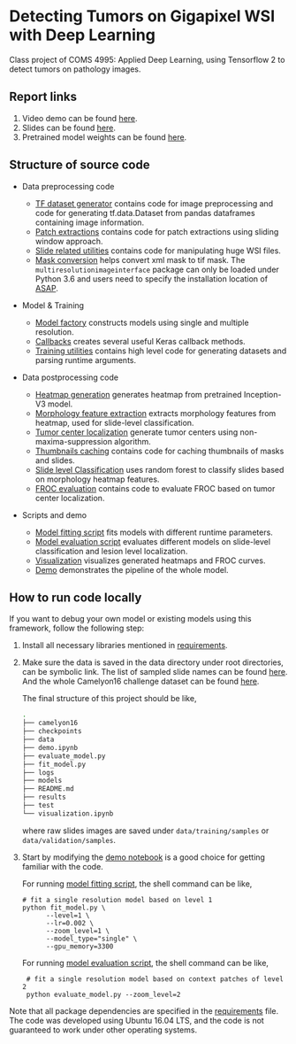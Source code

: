 # Detecting Tumors on Gigapixel WSI with Deep Learning

Class project of COMS 4995: Applied Deep Learning, using Tensorflow 2 to detect tumors on pathology images.

## Report links
 1. Video demo can be found [here](https://youtu.be/qG_kbv_vZaw).
 2. Slides can be found [here](https://docs.google.com/presentation/d/1Jfn1F9yaKrh6ymrjr1H_0s_AMmb8X_oQqwiVEEpVvGs/edit?usp=sharing).
 3. Pretrained model weights can be found [here](https://console.cloud.google.com/storage/browser/camelyon16_mini/models).

## Structure of source code

* Data preprocessing code
  * [TF dataset generator](camelyon16/preprocessing/dataset.py) contains
   code for image preprocessing and code for generating tf.data.Dataset from
   pandas dataframes containing image information.
  * [Patch extractions](camelyon16/preprocessing/extract_patches.py) contains code for patch extractions using sliding
  window approach.
  * [Slide related utilities](camelyon16/preprocessing/slide_utils.py) contains code for manipulating huge WSI files.
  * [Mask conversion](camelyon16/preprocessing/conversion.ipynb) helps convert xml mask to tif mask. The `multiresolutionimageinterface` package can only be loaded under 
  Python 3.6 and users need to specify the installation location of [ASAP](https://github.com/computationalpathologygroup/ASAP).

* Model & Training
    * [Model factory](camelyon16/training/model.py) constructs models using single and multiple resolution.
    * [Callbacks](camelyon16/training/callbacks.py) creates several useful Keras callback methods.
    * [Training utilities](camelyon16/training/utils.py) contains high level code for generating datasets and parsing runtime arguments.

* Data postprocessing code
    * [Heatmap generation](camelyon16/postprocessing/heatmap.py) generates heatmap from pretrained Inception-V3 model.
    * [Morphology feature extraction](camelyon16/postprocessing/features.py) extracts morphology features from heatmap, 
 used for slide-level classification.
    * [Tumor center localization](camelyon16/postprocessing/localization.py) generate tumor centers using non-maxima-suppression 
 algorithm.
    * [Thumbnails caching](camelyon16/postprocessing/thumbnails_caching.py) contains code for caching thumbnails of masks and slides.
    * [Slide level Classification](camelyon16/postprocessing/evaluate_CLF.py) uses random forest to classify slides based on morphology heatmap features.
    * [FROC evaluation](camelyon16/postprocessing/evaluate_FROC.py) contains code to evaluate FROC based on tumor center localization.

* Scripts and demo
  * [Model fitting script](fit_model.py) fits models with different runtime parameters.
  * [Model evaluation script](evaluate_model.py) evaluates different models on slide-level classification and lesion level localization.
  * [Visualization](visualization.ipynb) visualizes generated heatmaps and FROC curves.
  * [Demo](demo.ipynb) demonstrates the pipeline of the whole model.

## How to run code locally

If you want to debug your own model or existing models using this framework, follow the following step:

1. Install all necessary libraries mentioned in [requirements](camelyon16/requirements.txt).

2. Make sure the data is saved in the data directory under root directories, can be symbolic link. The list of sampled slide names can be found [here](https://storage.googleapis.com/camelyon16_mini/train_val_slide_names). 
And the whole Camelyon16 challenge dataset can be found [here](https://camelyon17.grand-challenge.org/Data/).

    The final structure of this project should be like,

    ```bash
    .
    ├── camelyon16
    ├── checkpoints
    ├── data
    ├── demo.ipynb
    ├── evaluate_model.py
    ├── fit_model.py
    ├── logs
    ├── models
    ├── README.md
    ├── results
    ├── test
    └── visualization.ipynb
    ```
    where raw slides images are saved under `data/training/samples` or `data/validation/samples`.

3. Start by modifying the [demo notebook](demo.ipynb) is a good choice for getting familiar with the code. 

    For running [model fitting script](fit_model.py), the shell command can be like,
    ```shell script
    # fit a single resolution model based on level 1 
    python fit_model.py \
          --level=1 \
          --lr=0.002 \
          --zoom_level=1 \
          --model_type="single" \
          --gpu_memory=3300
    ``` 
   
   For running [model evaluation script](evaluate_model.py), the shell command can be like,
    ```shell script
     # fit a single resolution model based on context patches of level 2 
     python evaluate_model.py --zoom_level=2
    ``` 
     
Note that all package dependencies are specified in the [requirements](camelyon16/requirements.txt) file. The code was developed using Ubuntu 16.04 LTS, and the code 
is not guaranteed to work under other operating systems.